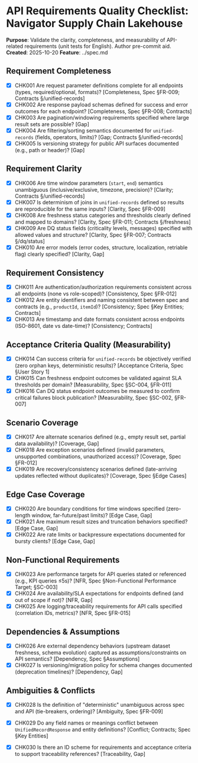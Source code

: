 # API Requirements Quality Checklist: Navigator Supply Chain Lakehouse

**Purpose**: Validate the clarity, completeness, and measurability of API-related requirements (unit tests for English). Author pre-commit aid.
**Created**: 2025-10-20
**Feature**: ../spec.md

## Requirement Completeness

- [X] CHK001 Are request parameter definitions complete for all endpoints (types, required/optional, formats)? [Completeness, Spec §FR-009; Contracts §/unified-records]
- [X] CHK002 Are response payload schemas defined for success and error outcomes for each endpoint? [Completeness, Spec §FR-008; Contracts]
- [X] CHK003 Are pagination/windowing requirements specified where large result sets are possible? [Gap]
- [X] CHK004 Are filtering/sorting semantics documented for `unified-records` (fields, operators, limits)? [Gap; Contracts §/unified-records]
- [X] CHK005 Is versioning strategy for public API surfaces documented (e.g., path or header)? [Gap]

## Requirement Clarity

- [X] CHK006 Are time window parameters (`start`, `end`) semantics unambiguous (inclusive/exclusive, timezone, precision)? [Clarity; Contracts §/unified-records]
- [X] CHK007 Is determinism of joins in `unified-records` defined so results are reproducible for the same inputs? [Clarity, Spec §FR-009]
- [X] CHK008 Are freshness status categories and thresholds clearly defined and mapped to domains? [Clarity, Spec §FR-011; Contracts §/freshness]
- [X] CHK009 Are DQ status fields (criticality levels, messages) specified with allowed values and structure? [Clarity, Spec §FR-007; Contracts §/dq/status]
- [X] CHK010 Are error models (error codes, structure, localization, retriable flag) clearly specified? [Clarity, Gap]

## Requirement Consistency

- [X] CHK011 Are authentication/authorization requirements consistent across all endpoints (none vs role-scoped)? [Consistency, Spec §FR-012]
- [X] CHK012 Are entity identifiers and naming consistent between spec and contracts (e.g., `productId`, `itemId`)? [Consistency; Spec §Key Entities; Contracts]
- [X] CHK013 Are timestamp and date formats consistent across endpoints (ISO-8601, date vs date-time)? [Consistency; Contracts]

## Acceptance Criteria Quality (Measurability)

- [X] CHK014 Can success criteria for `unified-records` be objectively verified (zero orphan keys, deterministic results)? [Acceptance Criteria, Spec §User Story 1]
- [X] CHK015 Can freshness endpoint outcomes be validated against SLA thresholds per domain? [Measurability, Spec §SC-004, §FR-011]
- [X] CHK016 Can DQ status endpoint outcomes be measured to confirm critical failures block publication? [Measurability, Spec §SC-002, §FR-007]

## Scenario Coverage

- [X] CHK017 Are alternate scenarios defined (e.g., empty result set, partial data availability)? [Coverage, Gap]
- [X] CHK018 Are exception scenarios defined (invalid parameters, unsupported combinations, unauthorized access)? [Coverage, Spec §FR-012]
- [X] CHK019 Are recovery/consistency scenarios defined (late-arriving updates reflected without duplicates)? [Coverage, Spec §Edge Cases]

## Edge Case Coverage

- [X] CHK020 Are boundary conditions for time windows specified (zero-length window, far-future/past limits)? [Edge Case, Gap]
- [X] CHK021 Are maximum result sizes and truncation behaviors specified? [Edge Case, Gap]
- [X] CHK022 Are rate limits or backpressure expectations documented for bursty clients? [Edge Case, Gap]

## Non-Functional Requirements

- [X] CHK023 Are performance targets for API queries stated or referenced (e.g., KPI queries ≤5s)? [NFR, Spec §Non-Functional Performance Target; §SC-003]
- [X] CHK024 Are availability/SLA expectations for endpoints defined (and out of scope if not)? [NFR, Gap]
- [X] CHK025 Are logging/traceability requirements for API calls specified (correlation IDs, metrics)? [NFR, Spec §FR-015]

## Dependencies & Assumptions

- [X] CHK026 Are external dependency behaviors (upstream dataset freshness, schema evolution) captured as assumptions/constraints on API semantics? [Dependency, Spec §Assumptions]
- [X] CHK027 Is versioning/migration policy for schema changes documented (deprecation timelines)? [Dependency, Gap]

## Ambiguities & Conflicts

- [X] CHK028 Is the definition of "deterministic" unambiguous across spec and API (tie-breakers, ordering)? [Ambiguity, Spec §FR-009]
- [X] CHK029 Do any field names or meanings conflict between `UnifiedRecordResponse` and entity definitions? [Conflict; Contracts; Spec §Key Entities]
- [X] CHK030 Is there an ID scheme for requirements and acceptance criteria to support traceability references? [Traceability, Gap]


